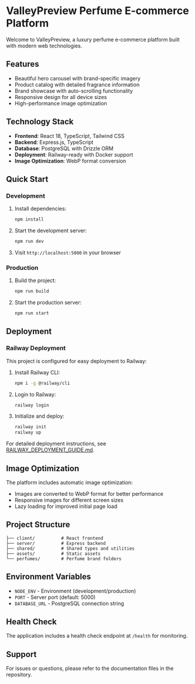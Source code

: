 # ValleyPreview Perfume E-commerce Platform

Welcome to ValleyPreview, a luxury perfume e-commerce platform built with modern web technologies.

## Features

- Beautiful hero carousel with brand-specific imagery
- Product catalog with detailed fragrance information
- Brand showcase with auto-scrolling functionality
- Responsive design for all device sizes
- High-performance image optimization

## Technology Stack

- **Frontend**: React 18, TypeScript, Tailwind CSS
- **Backend**: Express.js, TypeScript
- **Database**: PostgreSQL with Drizzle ORM
- **Deployment**: Railway-ready with Docker support
- **Image Optimization**: WebP format conversion

## Quick Start

### Development

1. Install dependencies:
   ```bash
   npm install
   ```

2. Start the development server:
   ```bash
   npm run dev
   ```

3. Visit `http://localhost:5000` in your browser

### Production

1. Build the project:
   ```bash
   npm run build
   ```

2. Start the production server:
   ```bash
   npm run start
   ```

## Deployment

### Railway Deployment

This project is configured for easy deployment to Railway:

1. Install Railway CLI:
   ```bash
   npm i -g @railway/cli
   ```

2. Login to Railway:
   ```bash
   railway login
   ```

3. Initialize and deploy:
   ```bash
   railway init
   railway up
   ```

For detailed deployment instructions, see [RAILWAY_DEPLOYMENT_GUIDE.md](file:///c:/Games/ValleyPreview/RAILWAY_DEPLOYMENT_GUIDE.md).

## Image Optimization

The platform includes automatic image optimization:

- Images are converted to WebP format for better performance
- Responsive images for different screen sizes
- Lazy loading for improved initial page load

## Project Structure

```
├── client/          # React frontend
├── server/          # Express backend
├── shared/          # Shared types and utilities
├── assets/          # Static assets
└── perfumes/        # Perfume brand folders
```

## Environment Variables

- `NODE_ENV` - Environment (development/production)
- `PORT` - Server port (default: 5000)
- `DATABASE_URL` - PostgreSQL connection string

## Health Check

The application includes a health check endpoint at `/health` for monitoring.

## Support

For issues or questions, please refer to the documentation files in the repository.